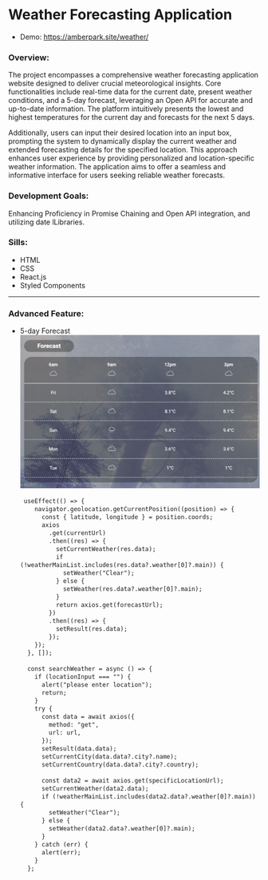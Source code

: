 # Weather Forecasting Application
+ Demo: https://amberpark.site/weather/

  
### **Overview:**
The project encompasses a comprehensive weather forecasting application website designed to deliver crucial meteorological insights. Core functionalities include real-time data for the current date, present weather conditions, and a 5-day forecast, leveraging an Open API for accurate and up-to-date information. The platform intuitively presents the lowest and highest temperatures for the current day and forecasts for the next 5 days.

Additionally, users can input their desired location into an input box, prompting the system to dynamically display the current weather and extended forecasting details for the specified location. This approach enhances user experience by providing personalized and location-specific weather information. The application aims to offer a seamless and informative interface for users seeking reliable weather forecasts.

### **Development Goals:** 
Enhancing Proficiency in Promise Chaining and Open API integration, and utilizing date lLibraries.

### **Sills:** 
+ HTML
+ CSS
+ React.js
+ Styled Components

-------

### **Advanced Feature:** 
+ 5-day Forecast
![forecast](https://github.com/ParkAmber/frontend-portfolio-weather/blob/main/forecast.png)


       useEffect(() => {
          navigator.geolocation.getCurrentPosition((position) => {
            const { latitude, longitude } = position.coords;
            axios
              .get(currentUrl)
              .then((res) => {
                setCurrentWeather(res.data);
                if (!weatherMainList.includes(res.data?.weather[0]?.main)) {
                  setWeather("Clear");
                } else {
                  setWeather(res.data?.weather[0]?.main);
                }
                return axios.get(forecastUrl);
              })
              .then((res) => {
                setResult(res.data);
              });
          });
        }, []);

        const searchWeather = async () => {
          if (locationInput === "") {
            alert("please enter location");
            return;
          }
          try {
            const data = await axios({
              method: "get",
              url: url,
            });
            setResult(data.data);
            setCurrentCity(data.data?.city?.name);
            setCurrentCountry(data.data?.city?.country);
      
            const data2 = await axios.get(specificLocationUrl);
            setCurrentWeather(data2.data);
            if (!weatherMainList.includes(data2.data?.weather[0]?.main)) {
              setWeather("Clear");
            } else {
              setWeather(data2.data?.weather[0]?.main);
            }
          } catch (err) {
            alert(err);
          }
        };
